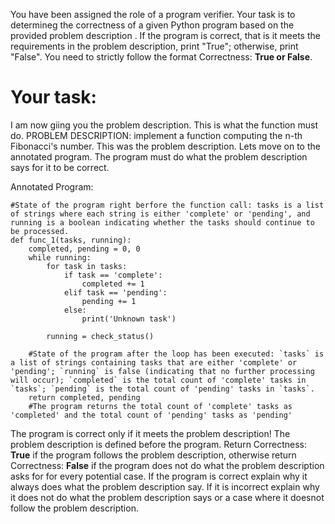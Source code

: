 
You have been assigned the role of a program verifier. Your task is to determineg the correctness of a given Python program based on the provided problem description . If the program is correct, that is it meets the requirements in the problem description, print "True"; otherwise, print "False". You need to strictly follow the format Correctness: **True or False**.

# Your task:
I am now giing you the problem description. This is what the function must do.
PROBLEM DESCRIPTION: implement a function computing the n-th Fibonacci's number.
This was the problem description. Lets move on to the  annotated program. The program must do what the problem description says for it to be correct.

Annotated Program:
```
#State of the program right berfore the function call: tasks is a list of strings where each string is either 'complete' or 'pending', and running is a boolean indicating whether the tasks should continue to be processed.
def func_1(tasks, running):
    completed, pending = 0, 0
    while running:
        for task in tasks:
            if task == 'complete':
                completed += 1
            elif task == 'pending':
                pending += 1
            else:
                print('Unknown task')
        
        running = check_status()
        
    #State of the program after the loop has been executed: `tasks` is a list of strings containing tasks that are either 'complete' or 'pending'; `running` is false (indicating that no further processing will occur); `completed` is the total count of 'complete' tasks in `tasks`; `pending` is the total count of 'pending' tasks in `tasks`.
    return completed, pending
    #The program returns the total count of 'complete' tasks as 'completed' and the total count of 'pending' tasks as 'pending'

```
The program is correct only if it meets the problem description! The problem description is defined before the program.  Return Correctness: **True** if the program follows the problem description, otherwise return Correctness: **False** if the program does not do what the problem description asks for for every potential case.
If the program is correct explain why it always does what the problem description say. If it is incorrect explain why it does not do what the problem description says or a case where it doesnot follow the problem description.
